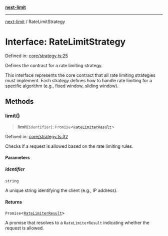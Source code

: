 [**next-limit**](../README.md)

***

[next-limit](../README.md) / RateLimitStrategy

# Interface: RateLimitStrategy

Defined in: [core/strategy.ts:25](https://github.com/saoudi-h/next-limit/blob/58a6c1402186f63b5f3eecaed63a277351987cb7/src/core/strategy.ts#L25)

Defines the contract for a rate limiting strategy.

This interface represents the core contract that all rate limiting strategies must implement.
Each strategy defines how to handle rate limiting for a specific algorithm (e.g., fixed window, sliding window).

## Methods

### limit()

> **limit**(`identifier`): `Promise`\<[`RateLimiterResult`](RateLimiterResult.md)\>

Defined in: [core/strategy.ts:32](https://github.com/saoudi-h/next-limit/blob/58a6c1402186f63b5f3eecaed63a277351987cb7/src/core/strategy.ts#L32)

Checks if a request is allowed based on the rate limiting rules.

#### Parameters

##### identifier

`string`

A unique string identifying the client (e.g., IP address).

#### Returns

`Promise`\<[`RateLimiterResult`](RateLimiterResult.md)\>

A promise that resolves to a `RateLimiterResult` indicating whether the request is allowed.
